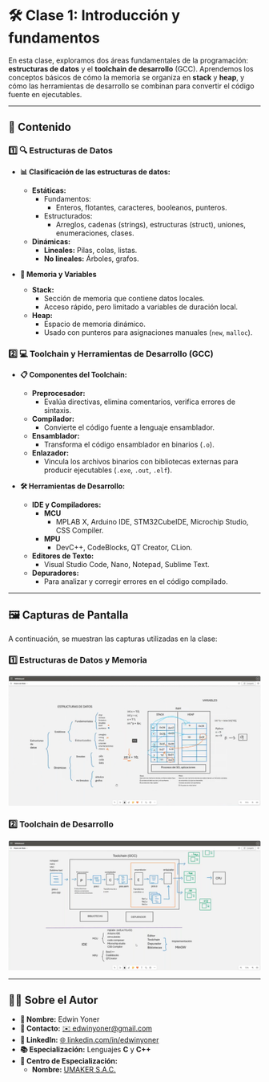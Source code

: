 # 🛠️ Clase 1: Introducción y fundamentos

En esta clase, exploramos dos áreas fundamentales de la programación: **estructuras de datos** y el **toolchain de desarrollo** (GCC). Aprendemos los conceptos básicos de cómo la memoria se organiza en **stack** y **heap**, y cómo las herramientas de desarrollo se combinan para convertir el código fuente en ejecutables.

---

## 📖 Contenido

### 1️⃣ **🔍 Estructuras de Datos**
- **📊 Clasificación de las estructuras de datos:**
    - **Estáticas:**
        - Fundamentos:
            - Enteros, flotantes, caracteres, booleanos, punteros.
        - Estructurados:
            - Arreglos, cadenas (strings), estructuras (struct), uniones, enumeraciones, clases.
    - **Dinámicas:**
        - **Lineales:** Pilas, colas, listas.
        - **No lineales:** Árboles, grafos.

- **📂 Memoria y Variables**
    - **Stack:**
        - Sección de memoria que contiene datos locales.
        - Acceso rápido, pero limitado a variables de duración local.
    - **Heap:**
        - Espacio de memoria dinámico.
        - Usado con punteros para asignaciones manuales (`new`, `malloc`).

### 2️⃣ **💻 Toolchain y Herramientas de Desarrollo (GCC)**
- **📋 Componentes del Toolchain:**
    - **Preprocesador:**
        - Evalúa directivas, elimina comentarios, verifica errores de sintaxis.
    - **Compilador:**
        - Convierte el código fuente a lenguaje ensamblador.
    - **Ensamblador:**
        - Transforma el código ensamblador en binarios (`.o`).
    - **Enlazador:**
        - Vincula los archivos binarios con bibliotecas externas para producir ejecutables (`.exe`, `.out`, `.elf`).

- **🛠️ Herramientas de Desarrollo:**
    - **IDE y Compiladores:**
      - **MCU**
          - MPLAB X, Arduino IDE, STM32CubeIDE, Microchip Studio, CSS Compiler.
      - **MPU**
          - DevC++, CodeBlocks, QT Creator, CLion.
    - **Editores de Texto:**
        - Visual Studio Code, Nano, Notepad, Sublime Text.
    - **Depuradores:**
        - Para analizar y corregir errores en el código compilado.

---

## 🖼️ Capturas de Pantalla

A continuación, se muestran las capturas utilizadas en la clase:

### 1️⃣ Estructuras de Datos y Memoria
![Estructuras de Datos](images/1.png)

### 2️⃣ Toolchain de Desarrollo
![Toolchain de Desarrollo](images/2.png)

---

## 👨‍💻 Sobre el Autor
- **👤 Nombre:** Edwin Yoner
- **📧 Contacto:** [✉️ edwinyoner@gmail.com](mailto:edwinyoner@gmail.com)
- **🔗 LinkedIn:** [🌐 linkedin.com/in/edwinyoner](https://www.linkedin.com/in/edwinyoner)
- **📚 Especialización:** Lenguajes **C** y **C++**
- **🏫 Centro de Especialización:**
    - **Nombre:** [UMAKER S.A.C.](https://umakergroup.com/)
